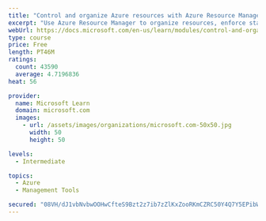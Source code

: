 ```yaml
---
title: "Control and organize Azure resources with Azure Resource Manager"
excerpt: "Use Azure Resource Manager to organize resources, enforce standards, and protect critical assets from deletion."
webUrl: https://docs.microsoft.com/en-us/learn/modules/control-and-organize-with-azure-resource-manager/
type: course
price: Free
length: PT46M
ratings:
  count: 43590
  average: 4.7196836
heat: 56

provider:
  name: Microsoft Learn
  domain: microsoft.com
  images:
    - url: /assets/images/organizations/microsoft.com-50x50.jpg
      width: 50
      height: 50

levels:
  - Intermediate

topics:
  - Azure
  - Management Tools

secured: "08VH/dJ1vbNvbwOOHwCfteS9Bzt2z7ib7zZlKxZooRKmCZRC50Y4Q7Y5EPibWXWwrSCIG2EuqLisxiGhfYjs/1RGf5Pm8SVn5grpHopVp23YqBm+WYwLqAXiPmBdKwAq4PHx1DJbFgKoqUPExjjXVPR4mx/1YbuuorltSy0A5RKDgUGDuiCjzhZ0qCbY5YGg06N+2999vLEmVFIwcW97OE11I8FQeONnU5z9Wy9DHH1HEmXMSlc52gzhYAG7aRIpv6OZ1HrRWFmLXTfmDMpWlo7rXfxAWFXkcshF15x4DznEd5E8FGpir609PkKxJ33xvbj+JZLCCFn8lwjXB2SkDp6Qk6tRo09H5ZTjdQocN/KzXRg+PWyS9qu4r8VVt+breK8EM479DkYBTz3bpvJ1UBRfOojhV2qLa+05V1l8UEKDKDLTG+u40vPI8nRB3HYw;ZqWCbcKtLByKmj/ToL0xYQ=="
---
```


